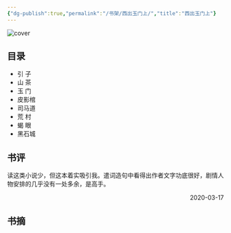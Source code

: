 ```yaml
---
{"dg-publish":true,"permalink":"/书架/西出玉门上/","title":"西出玉门上"}
---
```



![cover](https://s2.loli.net/2025/10/10/4szPL6ZReBoND7j.png)

## 目录


  - 引  子
  - 山  茶
  - 玉  门
  - 皮影棺
  - 司马道
  - 荒  村
  - 蝎  眼
  - 黑石城

## 书评

读这类小说少，但这本着实吸引我。遣词造句中看得出作者文字功底很好，剧情人物安排的几乎没有一处多余，是高手。

<p align="right">2020-03-17</p>

## 书摘